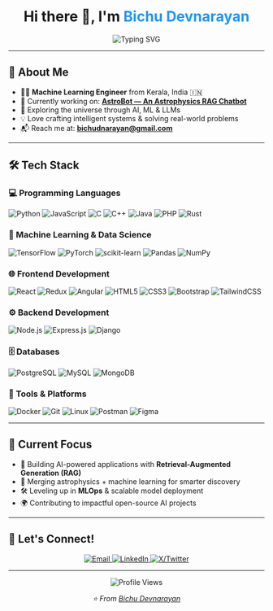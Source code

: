 <h1 align="center">Hi there 👋, I'm <span style="color:#2196F3;">Bichu Devnarayan</span></h1>

<p align="center">
  <img src="https://readme-typing-svg.herokuapp.com?font=Fira+Code&pause=1000&color=2196F3&center=true&vCenter=true&width=435&lines=Machine+Learning+Engineer;Full+Stack+Developer;AI+Enthusiast;Problem+Solver" alt="Typing SVG" />
</p>

---

## 🚀 About Me

- 👨‍💻 **Machine Learning Engineer** from Kerala, India 🇮🇳  
- 🔭 Currently working on: **[AstroBot — An Astrophysics RAG Chatbot](https://github.com/Bichu0077/Astrobot)**  
- 🌱 Exploring the universe through AI, ML & LLMs  
- 💡 Love crafting intelligent systems & solving real-world problems  
- 📬 Reach me at: **bichudnarayan@gmail.com**

---

## 🛠️ Tech Stack

### 💻 Programming Languages
![Python](https://img.shields.io/badge/-Python-181717?style=flat&logo=python&logoColor=3776AB)
![JavaScript](https://img.shields.io/badge/-JavaScript-181717?style=flat&logo=javascript&logoColor=F7DF1E)
![C](https://img.shields.io/badge/-C-181717?style=flat&logo=c&logoColor=00599C)
![C++](https://img.shields.io/badge/-C++-181717?style=flat&logo=c%2B%2B&logoColor=00599C)
![Java](https://img.shields.io/badge/-Java-181717?style=flat&logo=java&logoColor=ED8B00)
![PHP](https://img.shields.io/badge/-PHP-181717?style=flat&logo=php&logoColor=777BB4)
![Rust](https://img.shields.io/badge/-Rust-181717?style=flat&logo=rust&logoColor=white)

### 🧠 Machine Learning & Data Science
![TensorFlow](https://img.shields.io/badge/-TensorFlow-181717?style=flat&logo=tensorflow&logoColor=FF6F00)
![PyTorch](https://img.shields.io/badge/-PyTorch-181717?style=flat&logo=pytorch&logoColor=EE4C2C)
![scikit-learn](https://img.shields.io/badge/-Scikit--Learn-181717?style=flat&logo=scikit-learn&logoColor=F7931E)
![Pandas](https://img.shields.io/badge/-Pandas-181717?style=flat&logo=pandas&logoColor=150458)
![NumPy](https://img.shields.io/badge/-NumPy-181717?style=flat&logo=numpy&logoColor=013243)

### 🌐 Frontend Development
![React](https://img.shields.io/badge/-React-181717?style=flat&logo=react&logoColor=61DAFB)
![Redux](https://img.shields.io/badge/-Redux-181717?style=flat&logo=redux&logoColor=764ABC)
![Angular](https://img.shields.io/badge/-Angular-181717?style=flat&logo=angular&logoColor=DD0031)
![HTML5](https://img.shields.io/badge/-HTML5-181717?style=flat&logo=html5&logoColor=E34F26)
![CSS3](https://img.shields.io/badge/-CSS3-181717?style=flat&logo=css3&logoColor=1572B6)
![Bootstrap](https://img.shields.io/badge/-Bootstrap-181717?style=flat&logo=bootstrap&logoColor=563D7C)
![TailwindCSS](https://img.shields.io/badge/-TailwindCSS-181717?style=flat&logo=tailwind-css&logoColor=38B2AC)

### ⚙️ Backend Development
![Node.js](https://img.shields.io/badge/-Node.js-181717?style=flat&logo=node.js&logoColor=339933)
![Express.js](https://img.shields.io/badge/-Express.js-181717?style=flat&logo=express&logoColor=white)
![Django](https://img.shields.io/badge/-Django-181717?style=flat&logo=django&logoColor=092E20)

### 🗄️ Databases
![PostgreSQL](https://img.shields.io/badge/-PostgreSQL-181717?style=flat&logo=postgresql&logoColor=336791)
![MySQL](https://img.shields.io/badge/-MySQL-181717?style=flat&logo=mysql&logoColor=005C84)
![MongoDB](https://img.shields.io/badge/-MongoDB-181717?style=flat&logo=mongodb&logoColor=47A248)

### 🧰 Tools & Platforms
![Docker](https://img.shields.io/badge/-Docker-181717?style=flat&logo=docker&logoColor=2496ED)
![Git](https://img.shields.io/badge/-Git-181717?style=flat&logo=git&logoColor=F05032)
![Linux](https://img.shields.io/badge/-Linux-181717?style=flat&logo=linux&logoColor=FCC624)
![Postman](https://img.shields.io/badge/-Postman-181717?style=flat&logo=postman&logoColor=FF6C37)
![Figma](https://img.shields.io/badge/-Figma-181717?style=flat&logo=figma&logoColor=F24E1E)

---

## 🎯 Current Focus

- 🤖 Building AI-powered applications with **Retrieval-Augmented Generation (RAG)**
- 🌌 Merging astrophysics + machine learning for smarter discovery
- 🛠️ Leveling up in **MLOps** & scalable model deployment
- 🌍 Contributing to impactful open-source AI projects

---

## 🤝 Let's Connect!

<p align="center">
  <a href="mailto:bichudnarayan@gmail.com">
    <img src="https://img.shields.io/badge/Email-D14836?style=for-the-badge&logo=gmail&logoColor=white" alt="Email"/>
  </a>
  <a href="https://www.linkedin.com/in/bichu-devnarayan-2b9b4b288/">
    <img src="https://img.shields.io/badge/LinkedIn-0077B5?style=for-the-badge&logo=linkedin&logoColor=white" alt="LinkedIn"/>
  </a>
  <a href="https://x.com/BichuDev_2005">
    <img src="https://img.shields.io/badge/X-1DA1F2?style=for-the-badge&logo=twitter&logoColor=white" alt="X/Twitter"/>
  </a>
</p>

---

<p align="center">
  <img src="https://komarev.com/ghpvc/?username=Bichu0077&color=blueviolet&style=flat-square&label=Profile+Views" alt="Profile Views" />
</p>

<p align="center">
  <i>⭐️ From <a href="https://github.com/Bichu0077">Bichu Devnarayan</a></i>
</p>
